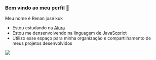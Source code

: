 ### Bem vindo ao meu perfil 🧠

Meu nome é Renan josé kuk

- Estou estudando na [Alura](https://www.alura.com.br)
- Estou me densenvolvendo na linguagem de JavaScprict
- Utilizo esse espaço para minha organização e compartilhamento de meus projetos desenvolvidos


![](https://media.tenor.com/i7llTDaTptUAAAAC/naruto.gif)
